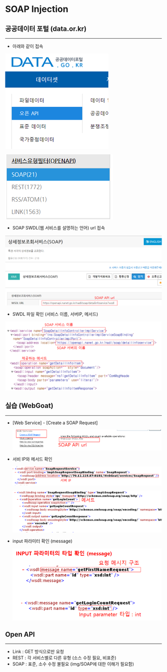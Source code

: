# SOAP Injection



## 공공데이터 포털 (data.or.kr)

---

- 아래와 같이 접속

![SOAP%20Injection/Untitled.png](img/SOAP%20Injection/Untitled.png)

![SOAP%20Injection/Untitled%201.png](img/SOAP%20Injection/Untitled%201.png)



- SOAP SWDL(웹 서비스를 설명하는 언어) url 접속

![SOAP%20Injection/Untitled%202.png](img/SOAP%20Injection/Untitled%202.png)



- SWDL 파일 확인 (서비스 이름, 서버IP, 메서드)

![SOAP%20Injection/Untitled%203.png](img/SOAP%20Injection/Untitled%203.png)



## 실습 (WebGoat)

---

- [Web Service] - [Create a SOAP Request]

    ![SOAP%20Injection/Untitled%204.png](img/SOAP%20Injection/Untitled%204.png)

    

- 서비 IP와 메서드 확인

    ![SOAP%20Injection/Untitled%205.png](img/SOAP%20Injection/Untitled%205.png)

    ![SOAP%20Injection/Untitled%206.png](img/SOAP%20Injection/Untitled%206.png)

    

- input 파라미터 확인 (message)

    ![SOAP%20Injection/Untitled%207.png](img/SOAP%20Injection/Untitled%207.png)

## Open API

---

- Link : GET 방식으로만 요청
- REST : 각 서비스별로 다른 유형 (소스 수정 필요, 비표준)
- SOAP : 표준, 소수 수정 불필요 (img/SOAP에 대한 이해가 필요함)